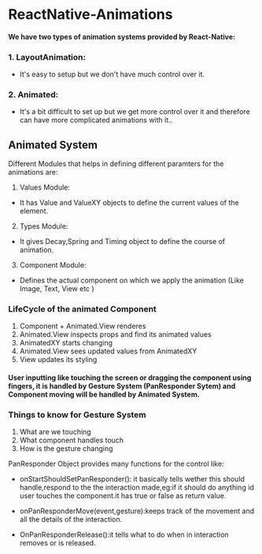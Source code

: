 # ReactNative-Animations

#### We have two types of animation systems provided by React-Native:

### 1. LayoutAnimation:

- It's easy to setup but we don't have much control over it.

### 2. Animated:

- It's a bit difficult to set up but we get more control over it and therefore can have more complicated animations with it..

## Animated System
Different Modules that helps in defining different paramters for the animations are:
1. Values Module:
  - It has Value and ValueXY objects to define the current values of the element.
2. Types Module:
  - It gives Decay,Spring and Timing object to define the course of animation.
3. Component Module:
  - Defines the actual component on which we apply the animation (Like Image, Text, View etc )
  
### LifeCycle of the animated Component
  1. Component + Animated.View renderes
  2. Animated.View inspects props and find its animated values
  3. AnimatedXY starts changing
  4.  Animated.View sees updated values from AnimatedXY
  5. View updates its styling
  
#### User inputting like touching the screen or dragging the component using fingers, it is handled by Gesture System (PanResponder Sytem) and Component moving will be handled by Animated System.

### Things to know for Gesture System
  1. What are we touching
  2. What component handles touch
  3. How is the gesture changing
  
PanResponder Object provides many functions for the control like:

  - onStartShouldSetPanResponder(): it basically tells wether this should handle,respond to the the interaction made,eg:if it should do anything id user touches the component.it has true or false as return value.
  
  - onPanResponderMove(event,gesture):keeps track of the movement and all the details of the interaction.
  
  - OnPanResponderRelease():it tells what to do when in interaction removes or is released.
  
  
